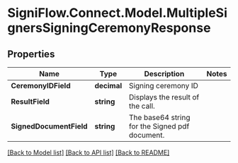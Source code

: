 
# SigniFlow.Connect.Model.MultipleSignersSigningCeremonyResponse

## Properties

Name | Type | Description | Notes
------------ | ------------- | ------------- | -------------
**CeremonyIDField** | **decimal** | Signing ceremony ID | 
**ResultField** | **string** | Displays the result of the call. | 
**SignedDocumentField** | **string** | The base64 string for the Signed pdf document. | 

[[Back to Model list]](../README.md#documentation-for-models)
[[Back to API list]](../README.md#documentation-for-api-endpoints)
[[Back to README]](../README.md)

